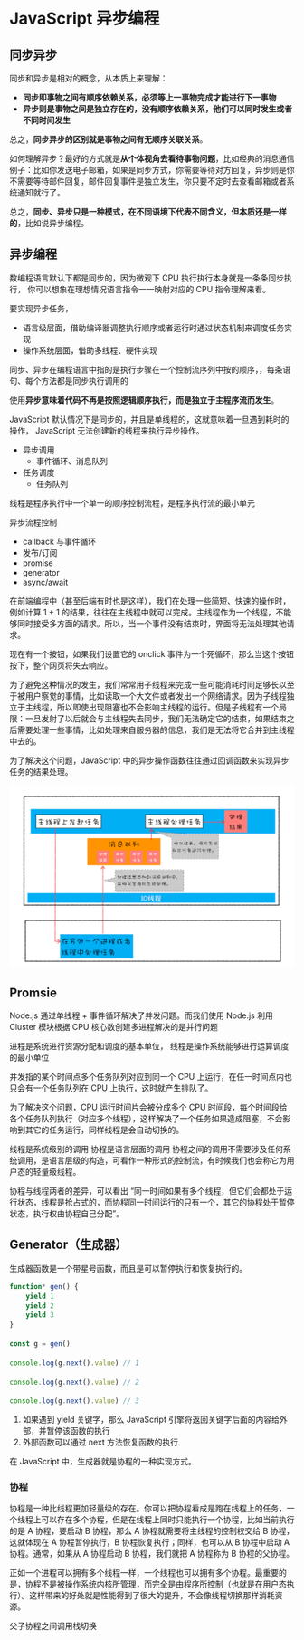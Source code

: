 # JavaScript 异步编程

## 同步异步

同步和异步是相对的概念，从本质上来理解：

- **同步即事物之间有顺序依赖关系，必须等上一事物完成才能进行下一事物**
- **异步则是事物之间是独立存在的，没有顺序依赖关系，他们可以同时发生或者不同时间发生**

总之，**同步异步的区别就是事物之间有无顺序关联关系**。

如何理解异步？最好的方式就是**从个体视角去看待事物问题**，比如经典的消息通信例子：比如你发送电子邮箱，如果是同步方式，你需要等待对方回复，异步则是你不需要等待邮件回复，邮件回复事件是独立发生，你只要不定时去查看邮箱或者系统通知就行了。

总之，**同步、异步只是一种模式，在不同语境下代表不同含义，但本质还是一样的**，比如说异步编程。

## 异步编程

数编程语言默认下都是同步的，因为微观下 CPU 执行执行本身就是一条条同步执行，
你可以想象在理想情况语言指令一一映射对应的 CPU 指令理解来看。

要实现异步任务，
- 语言级层面，借助编译器调整执行顺序或者运行时通过状态机制来调度任务实现
- 操作系统层面，借助多线程、硬件实现

同步、异步在编程语言中指的是执行步骤在一个控制流序列中按的顺序，，每条语句、每个方法都是同步执行调用的

使用**异步意味着代码不再是按照逻辑顺序执行，而是独立于主程序流而发生**。

JavaScript 默认情况下是同步的，并且是单线程的，这就意味着一旦遇到耗时的操作， JavaScript 无法创建新的线程来执行异步操作。

- 异步调用
  - 事件循环、消息队列
- 任务调度
  - 任务队列

线程是程序执行中一个单一的顺序控制流程，是程序执行流的最小单元

异步流程控制

- callback 与事件循环
- 发布/订阅
- promise
- generator
- async/await



在前端编程中（甚至后端有时也是这样），我们在处理一些简短、快速的操作时，例如计算 1 + 1 的结果，往往在主线程中就可以完成。主线程作为一个线程，不能够同时接受多方面的请求。所以，当一个事件没有结束时，界面将无法处理其他请求。

现在有一个按钮，如果我们设置它的 onclick 事件为一个死循环，那么当这个按钮按下，整个网页将失去响应。

为了避免这种情况的发生，我们常常用子线程来完成一些可能消耗时间足够长以至于被用户察觉的事情，比如读取一个大文件或者发出一个网络请求。因为子线程独立于主线程，所以即使出现阻塞也不会影响主线程的运行。但是子线程有一个局限：一旦发射了以后就会与主线程失去同步，我们无法确定它的结束，如果结束之后需要处理一些事情，比如处理来自服务器的信息，我们是无法将它合并到主线程中去的。

为了解决这个问题，JavaScript 中的异步操作函数往往通过回调函数来实现异步任务的结果处理。













<img src="./images/01e40e30db7e8a91eb70ce02fd8a6985.png" alt="img" style="zoom:80%;" />



## Promsie


Node.js 通过单线程 + 事件循环解决了并发问题。而我们使用 Node.js 利用 Cluster 模块根据 CPU 核心数创建多进程解决的是并行问题

进程是系统进行资源分配和调度的基本单位，
线程是操作系统能够进行运算调度的最小单位

并发指的某个时间点多个任务队列对应到同一个 CPU 上运行，在任一时间点内也只会有一个任务队列在 CPU 上执行，这时就产生排队了。

为了解决这个问题，CPU 运行时间片会被分成多个 CPU 时间段，每个时间段给各个任务队列执行（对应多个线程），这样解决了一个任务如果造成阻塞，不会影响到其它的任务运行，同样线程是会自动切换的。

线程是系统级别的调用
协程是语言层面的调用
协程之间的调用不需要涉及任何系统调用，是语言层级的构造，可看作一种形式的控制流，有时候我们也会称它为用户态的轻量级线程。

协程与线程两者的差异，可以看出 “同一时间如果有多个线程，但它们会都处于运行状态，线程是抢占式的，而协程同一时间运行的只有一个，其它的协程处于暂停状态，执行权由协程自己分配”。

## Generator（生成器）

生成器函数是一个带星号函数，而且是可以暂停执行和恢复执行的。

```js
function* gen() {
    yield 1
    yield 2
    yield 3
}

const g = gen()

console.log(g.next().value) // 1

console.log(g.next().value) // 2

console.log(g.next().value) // 3
```

1. 如果遇到 yield 关键字，那么 JavaScript 引擎将返回关键字后面的内容给外部，并暂停该函数的执行
2. 外部函数可以通过 next 方法恢复函数的执行

在 JavaScript 中，生成器就是协程的一种实现方式。

### 协程

协程是一种比线程更加轻量级的存在。你可以把协程看成是跑在线程上的任务，一个线程上可以存在多个协程，但是在线程上同时只能执行一个协程，比如当前执行的是 A 协程，要启动 B 协程，那么 A 协程就需要将主线程的控制权交给 B 协程，这就体现在 A 协程暂停执行，B 协程恢复执行；同样，也可以从 B 协程中启动 A 协程。通常，如果从 A 协程启动 B 协程，我们就把 A 协程称为 B 协程的父协程。

正如一个进程可以拥有多个线程一样，一个线程也可以拥有多个协程。最重要的是，协程不是被操作系统内核所管理，而完全是由程序所控制（也就是在用户态执行）。这样带来的好处就是性能得到了很大的提升，不会像线程切换那样消耗资源。

父子协程之间调用栈切换